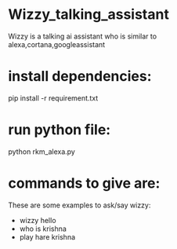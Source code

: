 # Wizzy_talking_assistant
Wizzy is a talking ai assistant who is similar to alexa,cortana,googleassistant

# install dependencies:
pip install -r requirement.txt

# run python file:
python rkm_alexa.py


# commands to give are:
These are some examples to ask/say wizzy: 
- wizzy hello
- who is krishna
- play hare krishna


